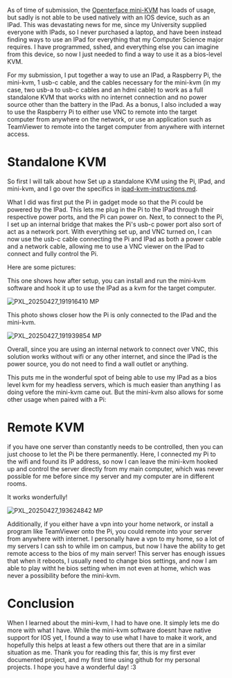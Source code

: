 As of time of submission, the [Openterface mini-KVM](https://openterface.com/) has loads of usage, but sadly is not able to be used natively with an IOS device, such as an IPad. This was devastating news for me, since my University supplied everyone with IPads, so I never purchased a laptop, and have been instead finding ways to use an IPad for everything that my Computer Science major requires. I have programmed, sshed, and everything else you can imagine from this device, so now I just needed to find a way to use it as a bios-level KVM.

For my submission, I put together a way to use an IPad, a Raspberry Pi, the mini-kvm, 1 usb-c cable, and the cables necessary for the mini-kvm (in my case, two usb-a to usb-c cables and an hdmi cable) to work as a full standalone KVM that works with no internet connection and no power source other than the battery in the IPad. As a bonus, I also included a way to use the Raspberry Pi to either use VNC to remote into the target computer from anywhere on the network, or use an application such as TeamViewer to remote into the target computer from anywhere with internet access.

# Standalone KVM

So first I will talk about how Set up a standalone KVM using the Pi, IPad, and mini-kvm, and I go over the specifics in [ipad-kvm-instructions.md](https://github.com/FireFreexe/usb-kvm-diy-context-submission/blob/main/ipad-kvm-instructions.md).

What I did was first put the Pi in gadget mode so that the Pi could be powered by the IPad. This lets me plug in the Pi to the IPad through their respective power ports, and the Pi can power on. Next, to connect to the Pi, I set up an internal bridge that makes the Pi's usb-c power port also sort of act as a network port. With everything set up, and VNC turned on, I can now use the usb-c cable connecting the Pi and IPad as both a power cable and a network cable, allowing me to use a VNC viewer on the IPad to connect and fully control the Pi.

Here are some pictures:

This one shows how after setup, you can install and run the mini-kvm software and hook it up to use the IPad as a kvm for the target computer.

![PXL_20250427_191916410 MP](https://github.com/user-attachments/assets/d519fd1d-6dee-46bc-9d37-894440c69886)

This photo shows closer how the Pi is only connected to the IPad and the mini-kvm.

![PXL_20250427_191939854 MP](https://github.com/user-attachments/assets/c1255b33-c2b0-43c9-a58d-9632192afe84)

Overall, since you are using an internal network to connect over VNC, this solution works without wifi or any other internet, and since the IPad is the power source, you do not need to find a wall outlet or anything.

This puts me in the wonderful spot of being able to use my IPad as a bios level kvm for my headless servers, which is much easier than anything I as doing vefore the mini-kvm came out. But the mini-kvm also allows for some other usage when paired with a Pi:

# Remote KVM

if you have one server than constantly needs to be controlled, then you can just choose to let the Pi be there permanently. Here, I connected my Pi to the wifi and found its IP address, so now I can leave the mini-kvm hooked up and control the server directly from my main computer, which was never possible for me before since my server and my computer are in different rooms.

It works wonderfully!

![PXL_20250427_193624842 MP](https://github.com/user-attachments/assets/7656cfd6-7aed-4fef-b127-ca6dbae319e0)

Additionally, if you either have a vpn into your home network, or install a program like TeamViewer onto the Pi, you could remote into your server from anywhere with internet. I personally have a vpn to my home, so a lot of my servers I can ssh to while im on campus, but now I have the ability to get remote access to the bios of my main server! This server has enough issues that when it reboots, I usually need to change bios settings, and now I am able to play witht he bios setting when im not even at home, which was never a possibility before the mini-kvm.

# Conclusion

When I learned about the mini-kvm, I had to have one. It simply lets me do more with what I have. While the mini-kvm software doesnt have native support for IOS yet, I found a way to use what I have to make it work, and hopefully this helps at least a few others out there that are in a similar situation as me. Thank you for reading this far, this is my first ever documented project, and my first time using github for my personal projects. I hope you have a wonderful day! :3
